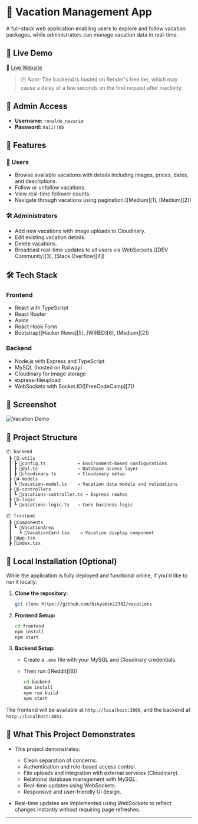 # 🌴 Vacation Management App

A full-stack web application enabling users to explore and follow vacation packages, while administrators can manage vacation data in real-time.

## 🚀 Live Demo

🔗 [Live Website](https://vacations-three.vercel.app)

> 🕒 *Note:* The backend is hosted on Render's free tier, which may cause a delay of a few seconds on the first request after inactivity.

## 🔑 Admin Access

* **Username:** `ronaldo_nazario`
* **Password:** `Aa11!!Bb`

## 🧭 Features

### 👥 Users

* Browse available vacations with details including images, prices, dates, and descriptions.
* Follow or unfollow vacations.
* View real-time follower counts.
* Navigate through vacations using pagination.([Medium][1], [Medium][2])

### 🛠️ Administrators

* Add new vacations with image uploads to Cloudinary.
* Edit existing vacation details.
* Delete vacations.
* Broadcast real-time updates to all users via WebSockets.([DEV Community][3], [Stack Overflow][4])

## 🛠️ Tech Stack

### Frontend

* React with TypeScript
* React Router
* Axios
* React Hook Form
* Bootstrap([Hacker News][5], [WIRED][6], [Medium][2])

### Backend

* Node.js with Express and TypeScript
* MySQL (hosted on Railway)
* Cloudinary for image storage
* express-fileupload
* WebSockets with Socket.IO([FreeCodeCamp][7])

## 📸 Screenshot

![Vacation Demo](https://user-images.githubusercontent.com/57687331/200180588-892d8640-4e83-41f8-8069-f1be4e62f491.png)

## 📁 Project Structure

```
📦 backend
 ┣ 📂2-utils
 ┃ ┣ 📜config.ts            → Environment-based configurations
 ┃ ┣ 📜dal.ts               → Database access layer
 ┃ ┣ 📜cloudinary.ts        → Cloudinary setup
 ┣ 📂4-models
 ┃ ┗ 📜vacation-model.ts    → Vacation data models and validations
 ┣ 📂6-controllers
 ┃ ┗ 📜vacations-controller.ts → Express routes
 ┣ 📂5-logic
 ┃ ┗ 📜vacations-logic.ts   → Core business logic

📦 frontend
 ┣ 📂Components
 ┃ ┗ 📂VacationArea
 ┃   ┗ 📜VacationCard.tsx    → Vacation display component
 ┣ 📜App.tsx
 ┣ 📜index.tsx
```

## 💾 Local Installation (Optional)

While the application is fully deployed and functional online, if you'd like to run it locally:

1. **Clone the repository:**

   ```bash
   git clone https://github.com/binyamin12302/vacations
   ```

2. **Frontend Setup:**

   ```bash
   cd frontend
   npm install
   npm start
   ```

3. **Backend Setup:**

   * Create a `.env` file with your MySQL and Cloudinary credentials.
   * Then run:([Reddit][8])

     ```bash
     cd backend
     npm install
     npm run build
     npm start
     ```

The frontend will be available at `http://localhost:3000`, and the backend at `http://localhost:3001`.

## 🚀 What This Project Demonstrates

* This project demonstrates:

  * Clean separation of concerns.
  * Authentication and role-based access control.
  * File uploads and integration with external services (Cloudinary).
  * Relational database management with MySQL.
  * Real-time updates using WebSockets.
  * Responsive and user-friendly UI design.

* Real-time updates are implemented using WebSockets to reflect changes instantly without requiring page refreshes.

---
